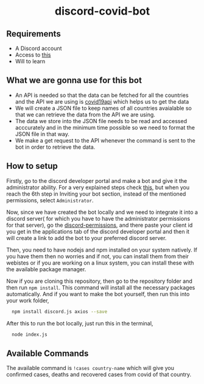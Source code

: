 <h1 align="center">discord-covid-bot</h1>

## Requirements

- A Discord account
- Access to [this](https://discord.com/developers/applications)
- Will to learn

## What we are gonna use for this bot

- An API is needed so that the data can be fetched for all the countries and the API we are using is [covid19api](https://covid19api.com/) which helps us to get the
data
- We will create a JSON file to keep names of all countries avaialable so that we can retrieve the data from the API we are using.
- The data we store into the JSON file needs to be read and accessed acccurately and in the minimum time possible so we need to format the JSON file in that way.
- We make a get request to the API whenever the command is sent to the bot in order to retrieve the data.

## How to setup

Firstly, go to the discord developer portal and make a bot and give it the administrator ability. For a very explained steps check [this](https://discordpy.readthedocs.io/en/latest/discord.html), but when you reach the 6th step in Inviting your bot section, instead of the mentioned permissions, select `Administrator`.

Now, since we have created the bot locally and we need to integrate it into a discord server( for which you have to have the administrator permissions for that server), go the [discord-permissions](https://discordapi.com/permissions.html), and there paste your client id you get in the applications tab of the discord developer portal and then it will create a link to add the bot to your preferred discord server.

Then, you need to have nodejs and npm installed on your system natively. If you have them then no worries and if not, you can install them from their webistes or if
you are working on a linux system, you can install these with the available package manager.

Now if you are cloning this repository, then go to the repository folder and then run `npm install`. This command will install all the necessary packages automatically.
And if you want to make the bot yourself, then run this into your work folder,
```bash
  npm install discord.js axios --save
```

After this to run the bot locally, just run this in the terminal,
```bash
  node index.js
```
## Available Commands

The available command is `!cases country-name` which will give you confirmed cases, deaths and recovered cases from covid of that country.
